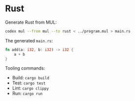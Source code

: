# Rust

Generate Rust from MUL:

```bash
codex mul --from mul --to rust < ../program.mul > main.rs
```

The generated `main.rs`:

```rust
fn add(a: i32, b: i32) -> i32 {
    a + b
}
```

Tooling commands:

- Build: `cargo build`
- Test: `cargo test`
- Lint: `cargo clippy`
- Run: `cargo run`
